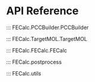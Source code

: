 # API Reference

::: FECalc.PCCBuilder.PCCBuilder

::: FECalc.TargetMOL.TargetMOL

::: FECalc.FECalc.FECalc

::: FECalc.postprocess

::: FECalc.utils

